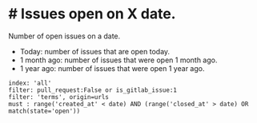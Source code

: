 # \# Issues open on X date.

Number of open issues on a date.
- Today: number of issues that are open today.
- 1 month ago: number of issues that were open 1 month ago.
- 1 year ago: number of issues that were open 1 year ago.

```
index: 'all'
filter: pull_request:False or is_gitlab_issue:1
filter: 'terms', origin=urls
must : range('created_at' < date) AND (range('closed_at' > date) OR match(state='open'))
```

